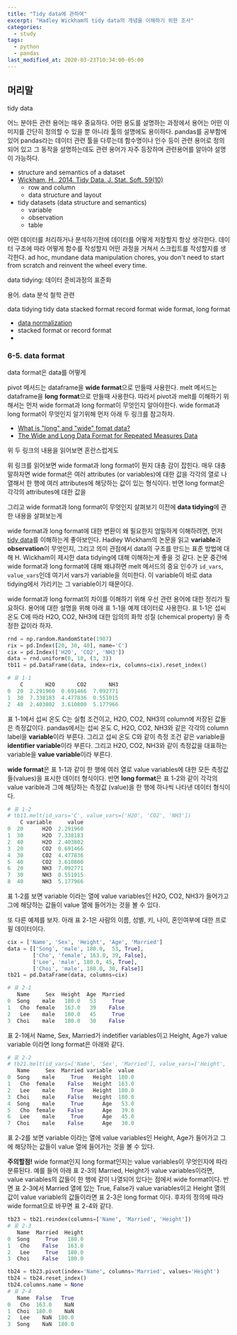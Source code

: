 ```yaml
---
title: "Tidy data에 관하여"
excerpt: "Hadley Wickham의 tidy data의 개념을 이해하기 위한 조사"
categories:
  - study
tags:
  - python
  - pandas
last_modified_at: 2020-03-23T10:34:00-05:00
---
```






## 머리말

tidy data

어느 분야든 관련 용어는 매우 중요하다. 어떤 용도를 설명하는 과정에서 용어는 어떤 이미지를 간단히 정의할 수 있을 뿐 아니라 툴의 설명에도 용이하다.
pandas를 공부함에 있어 pandas라는 데이터 관련 툴을 다루는데 함수명이나 인수 등이 관련 용어로 정의되어 있고 그 동작을 설명하는데도 관련 용어가 자주 등장하며 관련용어를 알아야 설명이 가능하다. 



* structure and semantics of a dataset
* [Wickham, H., 2014. Tidy Data. J. Stat. Soft. 59(10)](https://www.jstatsoft.org/article/view/v059i10)
  * row and column
  * data structure and layout
* tidy datasets (data structure and semantics)
  * variable
  * observation
  * table





어떤 데이터를 처리하거나 분석하기전에 데이터를 어떻게 저장할지 항상 생각한다.
데이터 구조에 따라 어떻게 함수를 작성할지 어떤 과정을 거쳐서 스크립트를 작성할지를 생각한다.
ad hoc, mundane data manipulation chores, 
you don't need to start from scratch and reinvent the wheel every time.

data tidying: 데이터 준비과정의 표준화

용어. data 분석 철학 관련

data tidying
tidy data
stacked format record format
wide format, long format



* [data normalization](https://ko.wikipedia.org/wiki/데이터베이스_정규화)
* stacked format or record format
* 





### 6-5. data format

data format은 data를 어떻게 

pivot 메서드는 dataframe을 **wide format**으로 만들때 사용한다. melt 메서드는 dataframe을 **long format**으로 만들때 사용한다. 따라서 pivot과 melt를 이해하기 위해서는 먼저 wide format과 long format이 무엇인지 알아야한다. wide format과 long format이 무엇인지 알기위해 먼저 아래 두 링크를 참고하자.

* [What is "long" and "wide" fomat data?](https://www.quora.com/What-is-long-and-wide-format-data)
* [The Wide and Long Data Format for Repeated Measures Data](https://www.theanalysisfactor.com/wide-and-long-data/)

위 두 링크의 내용을 읽어보면 혼란스럽게도 

위 링크를 읽어보면 wide format과 long format이 뭔지 대충 감이 잡힌다. 매우 대충 말하자면 wide format은 여러 attributes (or variables)에 대한 값을 각각의 열로 나열해서 한 행에 여러 attributes에 해당하는 값이 있는 형식이다. 반면 long format은 각각의 attributes에 대한 값을 



그리고 wide format과 long format이 무엇인지 살펴보기 이전에 **data tidying**에 관한 내용을 살펴보는게 



wide format과 long format에 대한 변환이 왜 필요한지 엄밀하게 이해하려면, 먼저 [tidy data](https://www.jstatsoft.org/article/view/v059i10)를 이해하는게 좋아보인다. Hadley Wickham의 논문을 읽고 **variable**과 **observation**이 무엇인지, 그리고 의미 관점에서 data의 구조를 만드는 표준 방법에 대해 H. Wickham이 제시한 data tidying에 대해 이해하는게 좋을 것 같다. 논문 중간에 wide format과 long format에 대해 왜냐하면 melt 메서드의 중요 인수가 `id_vars`, `value_vars`인데 여기서 vars가 variable을 의미한다. 이 variable이 바로 data tidying에서 가리키는 그 variable이기 때문이다.

wide format과 long format의 차이를 이해하기 위해 우선 관련 용어에 대한 정리가 필요하다. 용어에 대한 설명을 위해 아래 표 1-1을 예제 데이터로 사용한다. 표 1-1은 섭씨 온도 C에 따라 H2O, CO2, NH3에 대한 임의의 화학 성질 (chemical property) 을 측정한 값이라 하자. 

```python
rnd = np.random.RandomState(1987)
rix = pd.Index([20, 30, 40], name='C')
cix = pd.Index(['H2O', 'CO2', 'NH3'])
data = rnd.uniform(0, 10, (3, 3))
tb11 = pd.DataFrame(data, index=rix, columns=cix).reset_index()

# 표 1-1
    C       H2O       CO2       NH3
0  20  2.291960  0.691466  7.092771
1  30  7.338183  4.477836  0.551015
2  40  2.403802  3.610800  5.177966
```

표 1-1에서 섭씨 온도 C는 실험 조건이고, H2O, CO2, NH3의 column에 저장된 값들은 측정값이다. pandas에서는 섭씨 온도 C, H2O, CO2, NH3와 같은 각각의 column label을 **variable**이라 부른다. 그리고 섭씨 온도 C와 같이 측정 조건 같은 variable을 **identifier variable**이라 부른다. 그리고 H2O, CO2, NH3와 같이 측정값을 대표하는 variable을 **value variable**이라 부른다.

**wide format**은 표 1-1과 같이 한 행에 여러 열로 value variables에 대한 모든 측정값들(values)을 표시한 데이터 형식이다. 반면 **long format**은 표 1-2와 같이 각각의 value varible과 그에 해당하는 측정값 (value)을 한 행에 하나씩 나타낸 데이터 형식이다.

```python
# 표 1-2
# tb11.melt(id_vars='C', value_vars=['H2O', 'CO2', 'NH3'])
    C variable     value
0  20      H2O  2.291960
1  30      H2O  7.338183
2  40      H2O  2.403802
3  20      CO2  0.691466
4  30      CO2  4.477836
5  40      CO2  3.610800
6  20      NH3  7.092771
7  30      NH3  0.551015
8  40      NH3  5.177966
```

표 1-2를 보면 variable 이라는 열에 value variables인 H2O, CO2, NH3가 들어가고 그에 해당하는 값들이 value 열에 들어가는 것을 볼 수 있다.

또 다른 예제를 보자. 아래 표 2-1은 사람의 이름, 성별, 키, 나이, 혼인여부에 대한 프로필 데이터이다. 

```python
cix = ['Name', 'Sex', 'Height', 'Age', 'Married']
data = [['Song', 'male', 180.0,  53, True],
        ['Cho', 'female', 163.0, 39, False],
        ['Lee', 'male', 180.0, 45, True],
        ['Choi', 'male', 180.0, 30, False]]
tb21 = pd.DataFrame(data, columns=cix)

# 표 2-1
   Name     Sex  Height  Age  Married
0  Song    male   180.0   53     True
1   Cho  female   163.0   39    False
2   Lee    male   180.0   45     True
3  Choi    male   180.0   30    False
```

표 2-1에서 Name, Sex, Married가 indetifier variables이고 Height, Age가 value variable 이라면 long format은 아래와 같다. 

```python
# 표 2-2
# tb21.melt(id_vars=['Name', 'Sex', 'Married'], value_vars=['Height', 'Age'])
   Name     Sex  Married variable  value
0  Song    male     True   Height  180.0
1   Cho  female    False   Height  163.0
2   Lee    male     True   Height  180.0
3  Choi    male    False   Height  180.0
4  Song    male     True      Age   53.0
5   Cho  female    False      Age   39.0
6   Lee    male     True      Age   45.0
7  Choi    male    False      Age   30.0
```

표 2-2를 보면 variable 이라는 열에 value variables인 Height, Age가 들어가고 그에 해당하는 값들이 value 열에 들어가는 것을 볼 수 있다.

**주의할점!** wide format인지 long format인지는 value variables이 무엇인지에 따라 분류된다. 예를 들어 아래 표 2-3의 Married, Height가 value variables이라면, value variables의 값들이 한 행에 같이 나열되어 있다는 점에서 wide format이다. 반면 표 2-3에서 Married 열에 있는 True, False가 value variables이고 Height 열의 값이 value variable의 값들이라면 표 2-3은 long format 이다. 후자의 정의에 따라 wide format으로 바꾸면 표 2-4와 같다. 

```python
tb23 = tb21.reindex(columns=['Name', 'Married', 'Height'])
# 표 2-3
   Name  Married  Height
0  Song     True   180.0
1   Cho    False   163.0
2   Lee     True   180.0
3  Choi    False   180.0

tb24 = tb23.pivot(index='Name', columns='Married', values='Height')
tb24 = tb24.reset_index()
tb24.columns.name = None
# 표 2-4
   Name  False   True
0   Cho  163.0    NaN
1  Choi  180.0    NaN
2   Lee    NaN  180.0
3  Song    NaN  180.0
```

